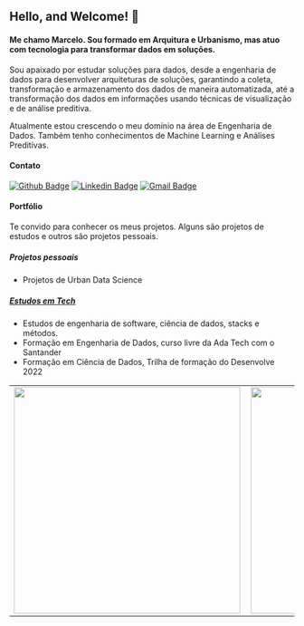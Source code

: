## Hello, and Welcome! 👋

#### Me chamo Marcelo. Sou formado em Arquitura e Urbanismo, mas atuo com tecnologia para transformar dados em soluções.

Sou apaixado por estudar soluções para dados, desde a engenharia de dados para desenvolver arquiteturas de soluções, garantindo a coleta, transformação e armazenamento dos dados de maneira automatizada, até a transformação dos dados em informações usando técnicas de visualização e de análise preditiva.

Atualmente estou crescendo o meu domínio na área de Engenharia de Dados. Também tenho conhecimentos de Machine Learning e Análises Preditivas.


#### Contato 
[![Github Badge](https://img.shields.io/badge/-Github-000?style=flat-square&logo=Github&logoColor=white&link=link_do_seu_perfil_no_github)]([https://github.com/GHBAlbuquerque](https://github.com/mbaliu))
[![Linkedin Badge](https://img.shields.io/badge/-LinkedIn-blue?style=flat-square&logo=Linkedin&logoColor=white&link=link_do_seu_perfil_no_linkedin)]([https://www.linkedin.com/in/ghbalbuquerque/](https://www.linkedin.com/in/marcelo-baliu-fiamenghi/))
[![Gmail Badge](https://img.shields.io/badge/-Gmail-c14438?style=flat-square&logo=Gmail&logoColor=white&link=mailto:seu_email)](mailto:ma.baliu@gmail.com)

#### Portfólio

Te convido para conhecer os meus projetos. Alguns são projetos de estudos e outros são projetos pessoais. 


##### Projetos pessoais

  * Projetos de Urban Data Science <!--https://github.com/pyqgis-estudos    https://github.com/analises-urbanas   -->
    
##### [Estudos em Tech](https://github.com/mbaliu-treino)

  * Estudos de engenharia de software, ciência de dados, stacks e métodos.
  * Formação em Engenharia de Dados, curso livre da Ada Tech com o Santander
  * Formação em Ciência de Dados, Trilha de formação do Desenvolve 2022

<!-- -->
<center>
<table>
    <tr>
        <td><img width="400px" align="left" src="https://github-readme-stats-sigma-five.vercel.app/api?username=mbaliu&theme=vue&count_private=true"/></td>
        <td><img width="400px" align="left" src="https://github-readme-stats-sigma-five.vercel.app/api/top-langs/?username=mbaliu&hide=html&layout=compact&theme=vue&count_private=true" /></td>
    </tr>   
</table>
</center> 



<!--
I'm a south american --- with a bachelor degree in architecture, who changed carreer paths to become a developer. 

I love learning and have a huge passion for coding. Let's see where that takes me. 😌
 
 
#### About me 
[![Github Badge](https://img.shields.io/badge/-Github-000?style=flat-square&logo=Github&logoColor=white&link=link_do_seu_perfil_no_github)](https://github.com/GHBAlbuquerque)
[![Linkedin Badge](https://img.shields.io/badge/-LinkedIn-blue?style=flat-square&logo=Linkedin&logoColor=white&link=link_do_seu_perfil_no_linkedin)](https://www.linkedin.com/in/ghbalbuquerque/)
[![Gmail Badge](https://img.shields.io/badge/-Gmail-c14438?style=flat-square&logo=Gmail&logoColor=white&link=mailto:seu_email)](mailto:ghb.albuquerque@gmail.com)
 
Thanks for visiting!



Here are some ideas to get you started:

- 🔭 I’m currently working on ...
- 🌱 I’m currently learning ...
- 👯 I’m looking to collaborate on ...
- 🤔 I’m looking for help with ...
- 💬 Ask me about ...
- 📫 How to reach me: ...
- 😄 Pronouns: ...
- ⚡ Fun fact: ...
-->


